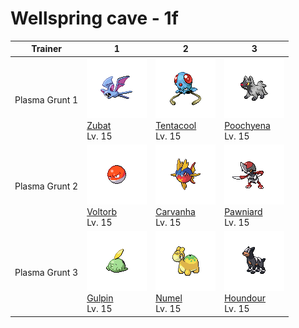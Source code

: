 # Wellspring cave - 1f

| Trainer        | 1                                                                                               | 2                                                                                                   | 3                                                                                                   |
| -------------- | ----------------------------------------------------------------------------------------------- | --------------------------------------------------------------------------------------------------- | --------------------------------------------------------------------------------------------------- |
| Plasma Grunt 1 | ![zubat](../../img/pokemon/041.png) <br/>[Zubat](/blaze-black-wiki/pokemon/041) <br/>Lv. 15     | ![tentacool](../../img/pokemon/072.png) <br/>[Tentacool](/blaze-black-wiki/pokemon/072) <br/>Lv. 15 | ![poochyena](../../img/pokemon/261.png) <br/>[Poochyena](/blaze-black-wiki/pokemon/261) <br/>Lv. 15 |
| Plasma Grunt 2 | ![voltorb](../../img/pokemon/100.png) <br/>[Voltorb](/blaze-black-wiki/pokemon/100) <br/>Lv. 15 | ![carvanha](../../img/pokemon/318.png) <br/>[Carvanha](/blaze-black-wiki/pokemon/318) <br/>Lv. 15   | ![pawniard](../../img/pokemon/624.png) <br/>[Pawniard](/blaze-black-wiki/pokemon/624) <br/>Lv. 15   |
| Plasma Grunt 3 | ![gulpin](../../img/pokemon/316.png) <br/>[Gulpin](/blaze-black-wiki/pokemon/316) <br/>Lv. 15   | ![numel](../../img/pokemon/322.png) <br/>[Numel](/blaze-black-wiki/pokemon/322) <br/>Lv. 15         | ![houndour](../../img/pokemon/228.png) <br/>[Houndour](/blaze-black-wiki/pokemon/228) <br/>Lv. 15   |